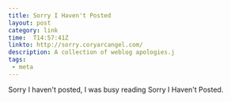 ```yaml
---
title: Sorry I Haven't Posted
layout: post
category: link
time:  T14:57:41Z
linkto: http://sorry.coryarcangel.com/
description: A collection of weblog apologies.j 
tags: 
 - meta
---
```


Sorry I haven't posted, I was busy reading Sorry I Haven't Posted.
